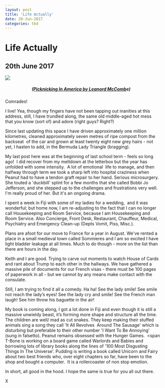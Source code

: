 ```yaml
---
layout: post
title: 'Life Actually'
date: 20-Jun-2017
categories: tbd
---
```


# Life Actually

## 20th June 2017

 

<img src="http://2.bp.blogspot.com/-aekrS3Kvcjw/T_s-FGwJ2GI/AAAAAAAAEyU/f7RXIsGmTd4/s640/lifepicnic6.jpg" />

<h5>                          (<a href="http://time.com/photography/life/">Picknicking In America by Leanord McComb</a>e)</h5>

Comrades!

I live! Yea,   though my fingers have not been tapping out inanities at this address,   still, I have trundled along, the same old middle-aged hot mess that you know (sort of) and adore (right guys? Right?)

Since last updating this space I have driven approximately one million kilometres, cleaned approximately seven metres of ripe compost from the backseat  of the car and grown at least twenty eight new grey hairs - not yet, I hasten to add, in the Bermuda Lady Triangle (bragging).

My last post here was at the beginning of last school term - feels so long ago!  I did recover from my meltdown at the letterbox but the year has unfolded with some intensity.  A lot of emotional  life to manage, and then halfway through term we took a sharp left into hospital craziness when Peanut had to have a tendon graft repair to her hand. Serious microsurgery. She touted a 'duckbill' splint for a few months that she called Bobbi Jo Jefferson, and she stepped up to the challenges and frustrations very well. I'm really proud of her. But it's an ongoing drama.

I spent a week in Fiji with some of my ladies for a wedding,  and it was wonderful; but home now, I am re-adjusting to the fact that I can no longer call Housekeeping and Room Service, because I am Housekeeping and Room Service. Also Concierge, Front Desk, Restaurant, Chauffeur, Medical, Psychiatry and Emergency Clean-up (Depts Vomit, Piss, Misc.).

Plans are afoot for our move to France for a year in August. We've rented a place in a small medieval town called Sommieres and I am so excited I have light bladder leakage at all times. Much to do though - more on the list than there are hours in the day.

Keith and I are good. Trying to carve out moments to watch House of Cards and rant about Trump to each other in the hallways. We have gathered a massive pile of documents for our French visas - there must be 100 pages of paperwork in all - but we cannot by any means make contact with the consulate.

Still, I am trying to find it all a comedy. Ha ha! See the lady smile! See smile not reach the lady’s eyes! See the lady cry and smile! See the French man laugh! See him throw his baguette in the air!

My book is coming along, I got a lot done in Fiji and even though it is still a massive unwieldy beast, it’s forming more shape and structure all the time. The children are well/ mad as cut snakes. They keep making their stuffed animals sing a song they call 'It All Revolves  Around The Sausage' which is disturbing but preferable to their other number 'I Want To Be Annoying' (sung in falsetto). Peanut remains obsessed with the Hunger Games.  <span T-Bone is working on a board game called Warlords and Babies and borrowing lots of library books along the lines of '100 Most Disgusting Things In The Universe'. Pudding is writing a book called Unicorn and Fairy about two best friends who, over eight chapters so far, have been to the shop and bought a computer.  It is a rollercoaster of non stop emotion. </span>

In short, all good in the hood. I hope the same is true for you all out there.

X

 

 

 

 

 

 
